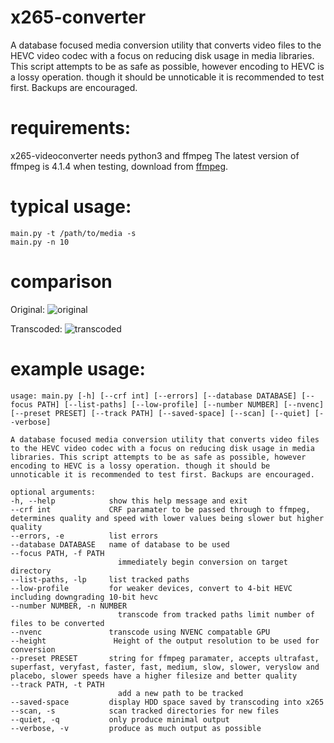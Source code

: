 # x265-converter
A database focused media conversion utility that converts video files to the
HEVC video codec with a focus on reducing disk usage in media libraries. This
script attempts to be as safe as possible, however encoding to HEVC is a lossy
operation. though it should be unnoticable it is recommended to test first.
Backups are encouraged.

# requirements:
x265-videoconverter needs python3 and ffmpeg
The latest version of ffmpeg is 4.1.4 when testing, download from [ffmpeg](https://ffmpeg.org/download.html).

# typical usage:
    main.py -t /path/to/media -s
    main.py -n 10

# comparison
Original:
![original](https://github.com/formcore/x265-videoconverter/blob/master/video_examples_output/x264%20to%20x265%20original.png?raw=true)

Transcoded:
![transcoded](https://github.com/formcore/x265-videoconverter/blob/master/video_examples_output/x264%20to%20x265%20output.png?raw=true)


# example usage:

    usage: main.py [-h] [--crf int] [--errors] [--database DATABASE] [--focus PATH] [--list-paths] [--low-profile] [--number NUMBER] [--nvenc] [--preset PRESET] [--track PATH] [--saved-space] [--scan] [--quiet] [--verbose]

    A database focused media conversion utility that converts video files to the HEVC video codec with a focus on reducing disk usage in media libraries. This script attempts to be as safe as possible, however encoding to HEVC is a lossy operation. though it should be
    unnoticable it is recommended to test first. Backups are encouraged.

    optional arguments:
    -h, --help            show this help message and exit
    --crf int             CRF paramater to be passed through to ffmpeg, determines quality and speed with lower values being slower but higher quality
    --errors, -e          list errors
    --database DATABASE   name of database to be used
    --focus PATH, -f PATH
                            immediately begin conversion on target directory
    --list-paths, -lp     list tracked paths
    --low-profile         for weaker devices, convert to 4-bit HEVC including downgrading 10-bit hevc
    --number NUMBER, -n NUMBER
                            transcode from tracked paths limit number of files to be converted
    --nvenc               transcode using NVENC compatable GPU
    --height               Height of the output resolution to be used for conversion
    --preset PRESET       string for ffmpeg paramater, accepts ultrafast, superfast, veryfast, faster, fast, medium, slow, slower, veryslow and placebo, slower speeds have a higher filesize and better quality
    --track PATH, -t PATH
                            add a new path to be tracked
    --saved-space         display HDD space saved by transcoding into x265
    --scan, -s            scan tracked directories for new files
    --quiet, -q           only produce minimal output
    --verbose, -v         produce as much output as possible

